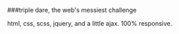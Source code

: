 ###triple dare, the web's messiest challenge

html, css, scss, jquery, and a little ajax. 100% responsive. 